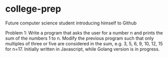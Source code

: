 # college-prep
Future computer science student introducing himself to Github


Problem 1: Write a program that asks the user for a number n and prints the sum of the numbers 1 to n. Modify the previous program such that only multiples of three or five are considered in the sum, e.g. 3, 5, 6, 9, 10, 12, 15 for n=17. Initially written in Javascript, while Golang version is in progress.
